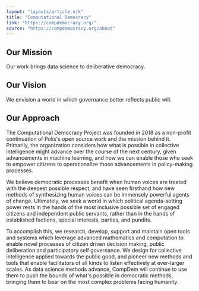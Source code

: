 ```yaml
---
layout: "layouts/article.njk"
title: "Computational Democracy"
link: "https://compdemocracy.org/"
source: "https://compdemocracy.org/about"
---
```


<h2>Our Mission</h2>
Our work brings data science to deliberative democracy.

<h2>Our Vision</h2>

We envision a world in which governance better reflects public will.

<h2>Our Approach</h2>

The Computational Democracy Project was founded in 2018 as a non-profit continuation of Polis's open source work and the mission behind it. Primarily, the organization considers how what is possible in collective intelligence might advance over the course of the next century, given advancements in machine learning, and how we can enable those who seek to empower citizens to operationalize those advancements in policy-making processes.

We believe democratic processes benefit when human voices are treated with the deepest possible respect, and have seen firsthand how new methods of synthesizing human voices can be immensely powerful agents of change. Ultimately, we seek a world in which political agenda-setting power rests in the hands of the most inclusive possible set of engaged citizens and independent public servants, rather than in the hands of established factions, special interests, parties, and pundits.

To accomplish this, we research, develop, support and maintain open tools and systems which leverage advanced mathematics and computation to enable novel processes of citizen driven decision making, public deliberation and participatory self governance. We design for collective intelligence applied towards the public good, and pioneer new methods and tools that enable facilitators of all kinds to listen effectively at ever-larger scales. As data science methods advance, CompDem will continue to use them to push the bounds of what's possible in democratic methods, bringing them to bear on the most complex problems facing humanity.